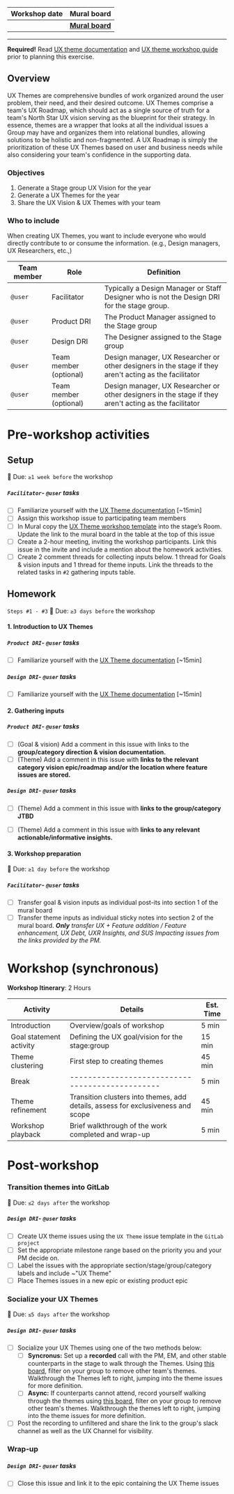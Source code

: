 |  Workshop date |  Mural board | 
| ------ |  ------- | 
|  |  [**Mural board**](link) |

-----

**Required!** Read [UX theme documentation](https://about.gitlab.com/handbook/product/ux/product-design/ux-roadmaps/) and [UX theme workshop guide](https://about.gitlab.com/handbook/product/ux/product-design/ux-roadmaps/ux-theme-workshops) prior to planning this exercise. 

## Overview 

UX Themes are comprehensive bundles of work organized around the user problem, their need, and their desired outcome. UX Themes comprise a team's UX Roadmap, which should act as a single source of truth for a team's North Star UX vision serving as the blueprint for their strategy. In essence, themes are a wrapper that looks at all the individual issues a Group may have and organizes them into relational bundles, allowing solutions to be holistic and non-fragmented. A UX Roadmap is simply the prioritization of these UX Themes based on user and business needs while also considering your team's confidence in the supporting data.


### Objectives

1. Generate a Stage group UX Vision for the year
2. Generate a UX Themes for the year 
3. Share the UX Vision & UX Themes with your team 

### Who to include

When creating UX Themes, you want to include everyone who would directly contribute to or consume the information. (e.g., Design managers, UX Researchers, etc.,) 

| Team member | Role | Definition | 
| ----- | ----- | ----- |
| `@user` | Facilitator | Typically a Design Manager or Staff Designer who is not the Design DRI for the stage group. | 
| `@user`  | Product DRI | The Product Manager assigned to the Stage group |
| `@user` | Design DRI | The Designer assigned to the Stage group |
| `@user` | Team member (optional) | Design manager, UX Researcher or other designers in the stage if they aren't acting as the facilitator  |
| `@user`  | Team member (optional) | Design manager, UX Researcher or other designers in the stage if they aren't acting as the facilitator  |

# Pre-workshop activities

## Setup 
<!-- <details>
<summary>Setup activities - complete</summary> -->

📆 Due: `≥1 week before` the workshop

<!-- INSTRUCTION: When setup is complete; uncomment the collapsable section titled `Setup activities - complete` and hide this content to ensure issue description hygiene. Don't forget to uncomment the "details" closing tag below too. -->

##### `Facilitator`- `@user` tasks

- [ ] Familiarize yourself with the [UX Theme documentation](https://about.gitlab.com/handbook/product/ux/product-design/ux-roadmaps/) [~15min]
- [ ] Assign this workshop issue to participating team members
- [ ] In Mural copy the [UX Theme workshop template](https://app.mural.co/template/0cf67da0-7d91-4ed6-add2-790a6c6c8722/5bf1c681-5878-4da1-ac0c-ca5180992190) into the stage’s Room. Update the link to the mural board in the table at the top of this issue
- [ ] Create a 2-hour meeting, inviting the workshop participants. Link this issue in the invite and include a mention about the homework activities.
- [ ] Create 2 comment threads for collecting inputs below. 1 thread for Goals & vision inputs and 1 thread for theme inputs. Link the threads to the related tasks in `#2` gathering inputs table. 

<!-- </details> -->

## Homework 
<!-- <details>
<summary>Homework activities - complete</summary> -->

`Steps #1 - #3` 📆  Due: `≥3 days before` the workshop

<!-- INSTRUCTION: When homework steps 1, 2, and 3 are complete; uncomment the collapsable section titled `Homework activities - complete` and hide this content to ensure issue description hygiene. Don't forget to uncomment the "details" closing tag below too. -->

#### 1. Introduction to UX Themes

##### `Product DRI`- `@user` tasks
- [ ] Familiarize yourself with the [UX Theme documentation](https://about.gitlab.com/handbook/product/ux/product-design/ux-roadmaps/) [~15min]

##### `Design DRI`- `@user` tasks
- [ ] Familiarize yourself with the [UX Theme documentation](https://about.gitlab.com/handbook/product/ux/product-design/ux-roadmaps/) [~15min]

<!--- #### `Team member` - `@user` tasks (IF ATTENDING)
- [ ] Familiarize yourself with the [UX Theme documentation](https://about.gitlab.com/handbook/product/ux/product-design/ux-roadmaps/) [~15min] 

-->

#### 2. Gathering inputs

##### `Product DRI`- `@user` tasks

- [ ] (Goal & vision) Add a comment in this issue with links to the **group/category direction & vision documentation.**
- [ ] (Theme) Add a comment in this issue with **links to the relevant category vision epic/roadmap and/or the location where feature issues are stored.**

##### `Design DRI`- `@user` tasks

- [ ] (Theme) Add a comment in this issue with **links to the group/category JTBD**
- [ ] (Theme) Add a comment in this issue with **links to any relevant actionable/informative insights.** 


#### 3. Workshop preparation 

📆  Due: `≥1 day before` the workshop

##### `Facilitator`- `@user` tasks

- [ ] Transfer goal & vision inputs as individual post-its into section 1 of the mural board
- [ ] Transfer theme inputs as individual sticky notes into section 2 of the mural board. _**Only** transfer UX + Feature addition / Feature enhancement, UX Debt, UXR Insights, and SUS Impacting issues from the links provided by the PM._

<!-- </details> -->

# Workshop (synchronous)

**Workshop Itinerary**: 2 Hours

| Activity | Details | Est. Time | 
| ------ | ----- | ----- | 
| Introduction | Overview/goals of workshop | 5 min | 
| Goal statement activity | Defining the UX goal/vision for the stage:group |  15 min | 
| Theme clustering | First step to creating themes | 45 min | 
| Break | ----------------------------------------------- | 5 min | 
| Theme refinement | Transition clusters into themes, add details, assess for exclusiveness and scope | 45 min | 
| Workshop playback | Brief walkthrough of the work completed and wrap-up | 5 min |

# Post-workshop 

### Transition themes into GitLab

📆  Due: `≤2 days after` the workshop

##### `Design DRI`- `@user` tasks

- [ ] Create UX theme issues using the `UX Theme` issue template in the `GitLab project`
- [ ] Set the appropriate milestone range based on the priority you and your PM decide on.
- [ ] Label the issues with the appropriate section/stage/group/category labels and include ~"UX Theme"
- [ ] Place Themes issues in a new epic or existing product epic

### Socialize your UX Themes

📆  Due: `≤5 days after` the workshop

##### `Design DRI`- `@user` tasks

- [ ] Socialize your UX Themes using one of the two methods below: 
  - [ ] **Syncronus:** Set up a **recorded** call with the PM, EM, and other stable counterparts in the stage to walk through the Themes. Using [this board](https://gitlab.com/gitlab-org/gitlab-design/-/boards/3939139?label_name[]=UX%20Theme), filter on your group to remove other team's themes. Walkthrough the Themes left to right, jumping into the theme issues for more definition.
  - [ ] **Async:** If counterparts cannot attend, record yourself walking through the themes using [this board](https://gitlab.com/gitlab-org/gitlab-design/-/boards/3939139?label_name[]=UX%20Theme), filter on your group to remove other team's themes. Walkthrough the themes left to right, jumping into the theme issues for more definition.
- [ ] Post the recording to unfiltered and share the link to the group's slack channel as well as the UX Channel for visibility. 

### Wrap-up

##### `Design DRI`- `@user` tasks

- [ ] Close this issue and link it to the epic containing the UX Theme issues
